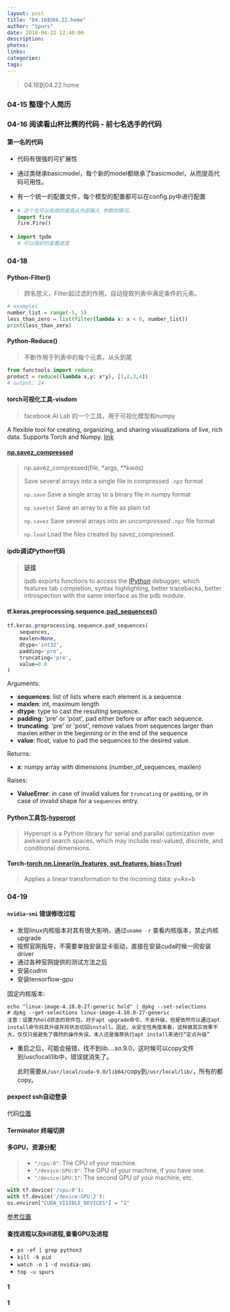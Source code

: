 ```yaml
---
layout: post
title: "04.16到04.22.home"
author: "Spurs"
date: 2018-04-22 12:40:00
description:
photos:
links:
categories:
tags:
---
```


> 04.16到04.22.home

<!-- more -->

### 04-15 整理个人简历

### 04-16 阅读看山杯比赛的代码 - 前七名选手的代码

#### 第一名的代码

- 代码有很强的可扩展性

- 通过类继承basicmodel，每个新的model都继承了basicmodel，从而提高代码可用性。

- 有一个统一的配置文件，每个模型的配置都可以在config.py中进行配置

- ```python
  # 这个包可以有效的提高从外部输入 参数的情况。
  import fire
  fire.Fire() 
  ```

- ```python
  import tpdm
  # 可以很好的查看进度	
  ```

### 04-18

#### Python-Filter()

> 顾名思义，Filter起过滤的作用。自动提取列表中满足条件的元素。

```python
# examples
number_list = range(-5, 5)
less_than_zero = list(filter(lambda x: x < 0, number_list))
print(less_than_zero)
```

#### Python-Reduce()

> 不断作用于列表中的每个元素，从头到尾

```python
from functools import reduce
product = reduce((lambda x,y: x*y), [1,2,3,4])
# output: 24
```

#### torch可视化工具-visdom

> facebook AI Lab 的一个工具，用于可视化模型和numpy

A flexible tool for creating, organizing, and sharing visualizations of live, rich data. Supports Torch and Numpy. [link](https://github.com/facebookresearch/visdom)

#### [np.savez_compressed](https://docs.scipy.org/doc/numpy-1.14.0/reference/generated/numpy.savez_compressed.html)

> np.savez_compressed(file, *args, **kwds)
>
> Save several arrays into a single file in compressed `.npz` format
>
> `np.save` Save a single array to a binary file in numpy format
>
> `np.savetxt` Save an array to a file as plain txt
>
> `np.savez` Save several arrays into an *uncompressed* `.npz` file format
>
> `np.load` Load the files created by savez_compressed.

#### ipdb调试Python代码

> [链接](https://pypi.org/project/ipdb/)
>
> ipdb exports functions to access the [IPython](http://ipython.org/) debugger, which features tab completion, syntax highlighting, better tracebacks, better introspection with the same interface as the pdb module.

#### tf.keras.preprocessing.sequence.[pad_sequences()](https://www.tensorflow.org/api_docs/python/tf/keras/preprocessing/sequence/pad_sequences)

```python
tf.keras.preprocessing.sequence.pad_sequences(
    sequences,
    maxlen=None,
    dtype='int32',
    padding='pre',
    truncating='pre',
    value=0.0
)
```

Arguments:

- **sequences**: list of lists where each element is a sequence
- **maxlen**: int, maximum length
- **dtype**: type to cast the resulting sequence.
- **padding**: 'pre' or 'post', pad either before or after each sequence.
- **truncating**: 'pre' or 'post', remove values from sequences larger than maxlen either in the beginning or in the end of the sequence
- **value**: float, value to pad the sequences to the desired value.

Returns:

- **x**: numpy array with dimensions (number_of_sequences, maxlen)

Raises:

- **ValueError**: in case of invalid values for `truncating` or `padding`, or in case of invalid shape for a `sequences` entry.

#### Python工具包-[hyperopt](https://github.com/hyperopt/hyperopt)

> Hyperopt is a Python library for serial and parallel optimization over awkward search spaces, which may include real-valued, discrete, and conditional dimensions.

#### Torch-[torch.nn.Linear(in_features, out_features, bias=True)](http://pytorch.org/docs/master/nn.html?highlight=class%20sequential#linear)

>  Applies a linear transformation to the incoming data: y=Ax+b

### 04-19

#### `nvidia-smi` 错误修改过程

- 发现linux内核版本对其有很大影响，通过`uname -r` 查看内核版本，禁止内核upgrade
- 按照官网指导，不需要单独安装显卡驱动，直接在安装cuda时候一同安装driver
- 通过各种官网提供的测试方法之后
- 安装cudnn
- 安装tensorflow-gpu

固定内核版本:

```
echo "linux-image-4.10.0-27-generic hold" | dpkg --set-selections
# dpkg --get-selections linux-image-4.10.0-27-generic
注意：设置为hold状态的软件包，对于apt upgrade命令，不会升级，但是依然可以通过apt install命令将其升级并将状态切回install。因此，从安全性角度来看，这样做其实效果不大，仅仅只是避免了偶然的操作失误。本人还是推荐执行apt install来进行“定点升级”
```

- 重启之后，可能会报错，找不到lib....so.9.0，这时候可以copy文件到/usr/local/lib中，错误就消失了。

  此时需要从`/usr/local/cuda-9.0/lib64/`copy到`/usr/local/lib/`，所有的都copy。

####  pexpect ssh自动登录

代码[位置](https://github.com/spurscoder/spurscoder.github.io/tree/master/spurs/code/ssh.py)

#### Terminator 终端切屏

#### 多GPU，资源分配

> - `"/cpu:0"`: The CPU of your machine.
> - `"/device:GPU:0"`: The GPU of your machine, if you have one.
> - `"/device:GPU:1"`: The second GPU of your machine, etc.

```python
with tf.device('/cpu:0'):
with tf.device('/device:GPU:2'):
os.environ["CUDA_VISIBLE_DEVICES"] = "2"
```

[参考位置](https://blog.csdn.net/u014381600/article/details/72911262)

#### 查找进程以及kill进程,查看GPU及进程

- `ps -ef | grep python3`
- `kill -9 pid`
- `watch -n 1 -d nvidia-smi`
- `top -u spurs`

#### 1

#### 1





